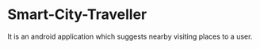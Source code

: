 # Smart-City-Traveller
It is an android application which suggests nearby visiting places to a user.
